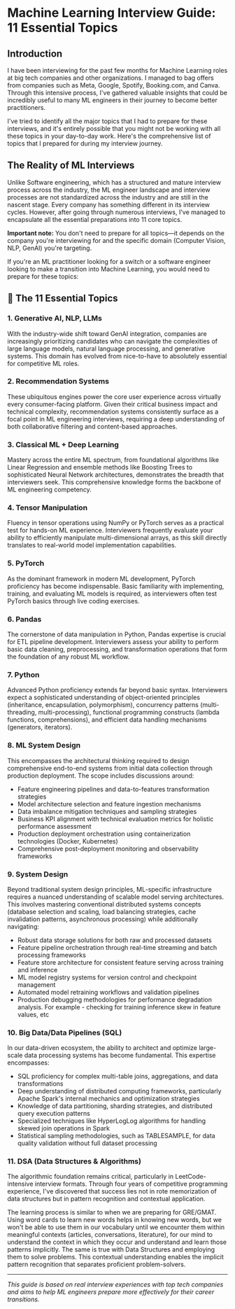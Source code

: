 # Machine Learning Interview Guide: 11 Essential Topics

## Introduction

I have been interviewing for the past few months for Machine Learning roles at big tech companies and other organizations. I managed to bag offers from companies such as Meta, Google, Spotify, Booking.com, and Canva. Through this intensive process, I've gathered valuable insights that could be incredibly useful to many ML engineers in their journey to become better practitioners.

I've tried to identify all the major topics that I had to prepare for these interviews, and it's entirely possible that you might not be working with all these topics in your day-to-day work. Here's the comprehensive list of topics that I prepared for during my interview journey.

## The Reality of ML Interviews

Unlike Software engineering, which has a structured and mature interview process across the industry, the ML engineer landscape and interview processes are not standardized across the industry and are still in the nascent stage. Every company has something different in its interview cycles. However, after going through numerous interviews, I've managed to encapsulate all the essential preparations into 11 core topics.

**Important note:** You don't need to prepare for all topics—it depends on the company you're interviewing for and the specific domain (Computer Vision, NLP, GenAI) you're targeting.

If you're an ML practitioner looking for a switch or a software engineer looking to make a transition into Machine Learning, you would need to prepare for these topics:

## 🎯 The 11 Essential Topics

### 1. Generative AI, NLP, LLMs

With the industry-wide shift toward GenAI integration, companies are increasingly prioritizing candidates who can navigate the complexities of large language models, natural language processing, and generative systems. This domain has evolved from nice-to-have to absolutely essential for competitive ML roles.

### 2. Recommendation Systems

These ubiquitous engines power the core user experience across virtually every consumer-facing platform. Given their critical business impact and technical complexity, recommendation systems consistently surface as a focal point in ML engineering interviews, requiring a deep understanding of both collaborative filtering and content-based approaches.

### 3. Classical ML + Deep Learning

Mastery across the entire ML spectrum, from foundational algorithms like Linear Regression and ensemble methods like Boosting Trees to sophisticated Neural Network architectures, demonstrates the breadth that interviewers seek. This comprehensive knowledge forms the backbone of ML engineering competency.

### 4. Tensor Manipulation

Fluency in tensor operations using NumPy or PyTorch serves as a practical test for hands-on ML experience. Interviewers frequently evaluate your ability to efficiently manipulate multi-dimensional arrays, as this skill directly translates to real-world model implementation capabilities.

### 5. PyTorch

As the dominant framework in modern ML development, PyTorch proficiency has become indispensable. Basic familiarity with implementing, training, and evaluating ML models is required, as interviewers often test PyTorch basics through live coding exercises.

### 6. Pandas

The cornerstone of data manipulation in Python, Pandas expertise is crucial for ETL pipeline development. Interviewers assess your ability to perform basic data cleaning, preprocessing, and transformation operations that form the foundation of any robust ML workflow.

### 7. Python

Advanced Python proficiency extends far beyond basic syntax. Interviewers expect a sophisticated understanding of object-oriented principles (inheritance, encapsulation, polymorphism), concurrency patterns (multi-threading, multi-processing), functional programming constructs (lambda functions, comprehensions), and efficient data handling mechanisms (generators, iterators).

### 8. ML System Design

This encompasses the architectural thinking required to design comprehensive end-to-end systems from initial data collection through production deployment. The scope includes discussions around:

- Feature engineering pipelines and data-to-features transformation strategies
- Model architecture selection and feature ingestion mechanisms
- Data imbalance mitigation techniques and sampling strategies
- Business KPI alignment with technical evaluation metrics for holistic performance assessment
- Production deployment orchestration using containerization technologies (Docker, Kubernetes)
- Comprehensive post-deployment monitoring and observability frameworks

### 9. System Design

Beyond traditional system design principles, ML-specific infrastructure requires a nuanced understanding of scalable model serving architectures. This involves mastering conventional distributed systems concepts (database selection and scaling, load balancing strategies, cache invalidation patterns, asynchronous processing) while additionally navigating:

- Robust data storage solutions for both raw and processed datasets
- Feature pipeline orchestration through real-time streaming and batch processing frameworks
- Feature store architecture for consistent feature serving across training and inference
- ML model registry systems for version control and checkpoint management
- Automated model retraining workflows and validation pipelines
- Production debugging methodologies for performance degradation analysis. For example - checking for training inference skew in feature values, etc

### 10. Big Data/Data Pipelines (SQL)

In our data-driven ecosystem, the ability to architect and optimize large-scale data processing systems has become fundamental. This expertise encompasses:

- SQL proficiency for complex multi-table joins, aggregations, and data transformations
- Deep understanding of distributed computing frameworks, particularly Apache Spark's internal mechanics and optimization strategies
- Knowledge of data partitioning, sharding strategies, and distributed query execution patterns
- Specialized techniques like HyperLogLog algorithms for handling skewed join operations in Spark
- Statistical sampling methodologies, such as TABLESAMPLE, for data quality validation without full dataset processing

### 11. DSA (Data Structures & Algorithms)

The algorithmic foundation remains critical, particularly in LeetCode-intensive interview formats. Through four years of competitive programming experience, I've discovered that success lies not in rote memorization of data structures but in pattern recognition and contextual application.

The learning process is similar to when we are preparing for GRE/GMAT. Using word cards to learn new words helps in knowing new words, but we won't be able to use them in our vocabulary until we encounter them within meaningful contexts (articles, conversations, literature), for our mind to understand the context in which they occur and understand and learn those patterns implicitly. The same is true with Data Structures and employing them to solve problems. This contextual understanding enables the implicit pattern recognition that separates proficient problem-solvers.

---

*This guide is based on real interview experiences with top tech companies and aims to help ML engineers prepare more effectively for their career transitions.*
